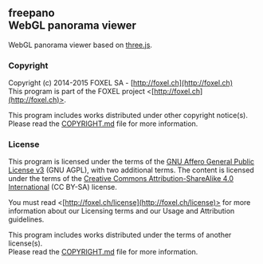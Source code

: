 
## freepano<br />WebGL panorama viewer

WebGL panorama viewer based on [three.js](http://threejs.org).


### Copyright

Copyright (c) 2014-2015 FOXEL SA - [http://foxel.ch](http://foxel.ch)<br />
This program is part of the FOXEL project <[http://foxel.ch](http://foxel.ch)>.

This program includes works distributed under other copyright notice(s).<br />
Please read the [COPYRIGHT.md](COPYRIGHT.md) file for more information.


### License

This program is licensed under the terms of the
[GNU Affero General Public License v3](http://www.gnu.org/licenses/agpl.html)
(GNU AGPL), with two additional terms. The content is licensed under the terms
of the
[Creative Commons Attribution-ShareAlike 4.0 International](http://creativecommons.org/licenses/by-sa/4.0/)
(CC BY-SA) license.

You must read <[http://foxel.ch/license](http://foxel.ch/license)> for more
information about our Licensing terms and our Usage and Attribution guidelines.

This program includes works distributed under the terms of another license(s).<br />
Please read the [COPYRIGHT.md](COPYRIGHT.md) file for more information.
